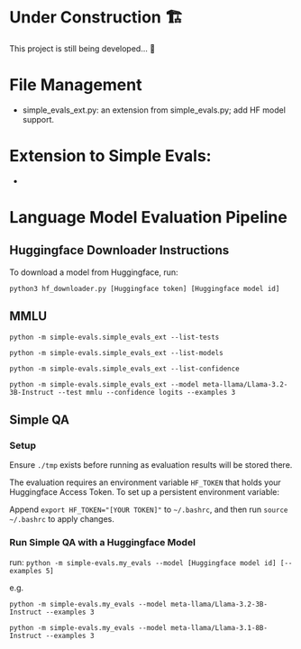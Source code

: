 # Under Construction 🏗️

This project is still being developed... 🔨

# File Management
- simple_evals_ext.py: an extension from simple_evals.py; add HF model support.


# Extension to Simple Evals:
- 


# Language Model Evaluation Pipeline

## Huggingface Downloader Instructions

To download a model from Huggingface, run:

`python3 hf_downloader.py [Huggingface token] [Huggingface model id]`


## MMLU

`python -m simple-evals.simple_evals_ext --list-tests`

`python -m simple-evals.simple_evals_ext --list-models`

`python -m simple-evals.simple_evals_ext --list-confidence`

`python -m simple-evals.simple_evals_ext --model meta-llama/Llama-3.2-3B-Instruct --test mmlu --confidence logits --examples 3`



## Simple QA

### Setup

Ensure `./tmp` exists before running as evaluation results will be stored there. 

The evaluation requires an environment variable `HF_TOKEN` that holds your Huggingface Access Token. To set up a persistent environment variable:

Append `export HF_TOKEN="[YOUR TOKEN]"` to `~/.bashrc`,
and then run `source ~/.bashrc` to apply changes.

### Run Simple QA with a Huggingface Model

run: `python -m simple-evals.my_evals --model [Huggingface model id] [--examples 5]`

e.g. 

`python -m simple-evals.my_evals --model meta-llama/Llama-3.2-3B-Instruct --examples 3` 

`python -m simple-evals.my_evals --model meta-llama/Llama-3.1-8B-Instruct --examples 3`
